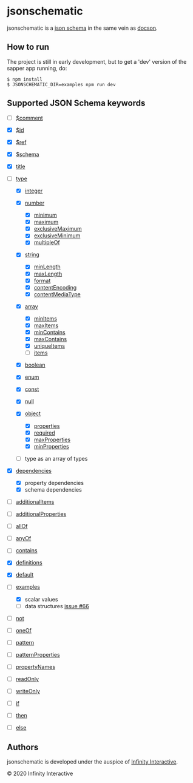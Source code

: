 # jsonschematic

jsonschematic is a [json schema][] in the same vein as
[docson][].

## How to run

The project is still in early development, but to get a 'dev'
version of the sapper app running, do:

    $ npm install
    $ JSONSCHEMATIC_DIR=examples npm run dev

## Supported JSON Schema keywords

- [ ] [\$comment](https://yanick.github.io/jsonschematic/#$comment)
- [x] [\$id](https://yanick.github.io/jsonschematic/#$id)
- [x] [\$ref](https://yanick.github.io/jsonschematic/#$ref)
- [x] [\$schema](https://yanick.github.io/jsonschematic/#$schema)

- [x] [title](https://yanick.github.io/jsonschematic/#title)

- [ ] [type](https://yanick.github.io/jsonschematic/#type)

  - [x] [integer](https://yanick.github.io/jsonschematic/#integer)

  - [x] [number](https://yanick.github.io/jsonschematic/#number)

    - [x] [minimum](https://yanick.github.io/jsonschematic/#minimum)
    - [x] [maximum](https://yanick.github.io/jsonschematic/#maximum)
    - [x] [exclusiveMaximum](https://yanick.github.io/jsonschematic/#exclusiveMaximum)
    - [x] [exclusiveMinimum](https://yanick.github.io/jsonschematic/#exclusiveMinimum)
    - [x] [multipleOf](https://yanick.github.io/jsonschematic/#multipleOf)

  - [x] [string](https://yanick.github.io/jsonschematic/#string)

    - [x] [minLength](https://yanick.github.io/jsonschematic/#minLength)
    - [x] [maxLength](https://yanick.github.io/jsonschematic/#maxLength)
    - [x] [format](https://yanick.github.io/jsonschematic/#format)
    - [x] [contentEncoding](https://yanick.github.io/jsonschematic/#contentEncoding)
    - [x] [contentMediaType](https://yanick.github.io/jsonschematic/#contentMediaType)

  - [x] [array](https://yanick.github.io/jsonschematic/#array)

    - [x] [minItems](https://yanick.github.io/jsonschematic/#minItems)
    - [x] [maxItems](https://yanick.github.io/jsonschematic/#maxItems)
    - [x] [minContains](https://yanick.github.io/jsonschematic/#minContains)
    - [x] [maxContains](https://yanick.github.io/jsonschematic/#maxContains)
    - [x] [uniqueItems](https://yanick.github.io/jsonschematic/#uniqueItems)
    - [ ] [items](https://yanick.github.io/jsonschematic/#items)

  - [x] [boolean](https://yanick.github.io/jsonschematic/#boolean)

  - [x] [enum](https://yanick.github.io/jsonschematic/#enum)
  - [x] [const](https://yanick.github.io/jsonschematic/#const)

  - [x] [null](https://yanick.github.io/jsonschematic/#null)

  - [x] [object](https://yanick.github.io/jsonschematic/#object)
    - [x] [properties](https://yanick.github.io/jsonschematic/#properties)
    - [x] [required](https://yanick.github.io/jsonschematic/#required)
    - [x] [maxProperties](https://yanick.github.io/jsonschematic/#maxProperties)
    - [x] [minProperties](https://yanick.github.io/jsonschematic/#minProperties)
  - [ ] type as an array of types

- [x] [dependencies](https://yanick.github.io/jsonschematic/#dependencies)
  - [x] property dependencies
  - [x] schema dependencies

- [ ] [additionalItems](https://yanick.github.io/jsonschematic/#additionalItems)
- [ ] [additionalProperties](https://yanick.github.io/jsonschematic/#additionalProperties)
- [ ] [allOf](https://yanick.github.io/jsonschematic/#allOf)
- [ ] [anyOf](https://yanick.github.io/jsonschematic/#anyOf)
- [ ] [contains](https://yanick.github.io/jsonschematic/#contains)
- [x] [definitions](https://yanick.github.io/jsonschematic/#definitions)
- [x] [default](https://yanick.github.io/jsonschematic/#default)
- [ ] [examples](https://yanick.github.io/jsonschematic/#examples)
  - [x] scalar values
  - [ ] data structures [issue #66](https://github.com/yanick/jsonschematic/issues/66)
- [ ] [not](https://yanick.github.io/jsonschematic/#not)
- [ ] [oneOf](https://yanick.github.io/jsonschematic/#oneOf)
- [ ] [pattern](https://yanick.github.io/jsonschematic/#pattern)
- [ ] [patternProperties](https://yanick.github.io/jsonschematic/#patternProperties)
- [ ] [propertyNames](https://yanick.github.io/jsonschematic/#propertyNames)
- [ ] [readOnly](https://yanick.github.io/jsonschematic/#readOnly)
- [ ] [writeOnly](https://yanick.github.io/jsonschematic/#writeOnly)
- [ ] [if](https://yanick.github.io/jsonschematic/#if)
- [ ] [then](https://yanick.github.io/jsonschematic/#then)
- [ ] [else](https://yanick.github.io/jsonschematic/#else)

## Authors

jsonschematic is developed under the auspice of
[Infinity Interactive](https://www.iinteractive.com/).

© 2020 Infinity Interactive

[json schema]: https://json-schema.org
[docson]: https://github.com/lbovet/docson
